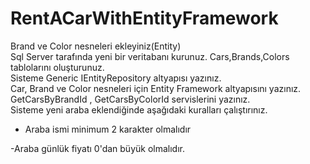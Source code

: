 # RentACarWithEntityFramework
 Brand ve Color nesneleri ekleyiniz(Entity)</br>
 Sql Server tarafında yeni bir veritabanı kurunuz. Cars,Brands,Colors tablolarını oluşturunuz.</br>
 Sisteme Generic IEntityRepository altyapısı yazınız.</br>
 Car, Brand ve Color nesneleri için Entity Framework altyapısını yazınız.</br>
 GetCarsByBrandId , GetCarsByColorId servislerini yazınız.</br>
Sisteme yeni araba eklendiğinde aşağıdaki kuralları çalıştırınız.</br>

- Araba ismi minimum 2 karakter olmalıdır</br>

-Araba günlük fiyatı 0'dan büyük olmalıdır.</br>


